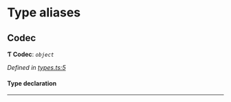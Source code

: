 

# Type aliases

<a id="codec"></a>

##  Codec

**Ƭ Codec**: *`object`*

*Defined in [types.ts:5](https://github.com/polkadot-js/common/blob/4b1681d/packages/trie-codec/src/types.ts#L5)*

#### Type declaration

___

